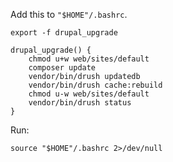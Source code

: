 Add this to `"$HOME"/.bashrc`.

```shell
export -f drupal_upgrade

drupal_upgrade() {
    chmod u+w web/sites/default
    composer update
    vendor/bin/drush updatedb
    vendor/bin/drush cache:rebuild
    chmod u-w web/sites/default
    vendor/bin/drush status
}
```

Run:

```shell
source "$HOME"/.bashrc 2>/dev/null
```
